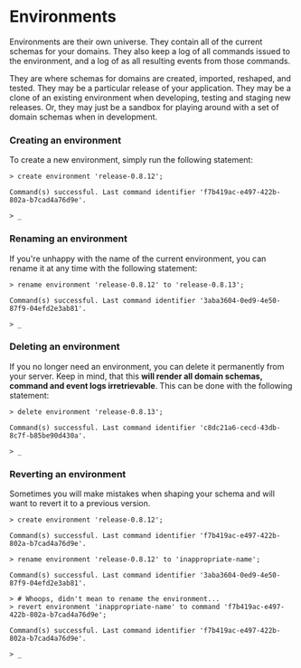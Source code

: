 # Environments

Environments are their own universe. They contain all of the current schemas for your domains. They also keep a log of all commands issued to the environment, and a log of as all resulting events from those commands.

They are where schemas for domains are created, imported, reshaped, and tested. They may be a particular release of your application. They may be a clone of an existing environment when developing, testing and staging new releases. Or, they may just be a sandbox for playing around with a set of domain schemas when in development.

### Creating an environment

To create a new environment, simply run the following statement:

	> create environment 'release-0.8.12';

	Command(s) successful. Last command identifier 'f7b419ac-e497-422b-802a-b7cad4a76d9e'.

	> _

### Renaming an environment

If you're unhappy with the name of the current environment, you can rename it at any time with the following statement:

	> rename environment 'release-0.8.12' to 'release-0.8.13';

	Command(s) successful. Last command identifier '3aba3604-0ed9-4e50-87f9-04efd2e3ab81'.

	> _


### Deleting an environment

If you no longer need an environment, you can delete it permanently from your server. Keep in mind, that this **will render all domain schemas, command and event logs irretrievable**. This can be done with the following statement:

	> delete environment 'release-0.8.13';

	Command(s) successful. Last command identifier 'c8dc21a6-cecd-43db-8c7f-b85be90d430a'.

	> _

### Reverting an environment

Sometimes you will make mistakes when shaping your schema and will want to revert it to a previous version.

	> create environment 'release-0.8.12';

	Command(s) successful. Last command identifier 'f7b419ac-e497-422b-802a-b7cad4a76d9e'.

	> rename environment 'release-0.8.12' to 'inappropriate-name';

	Command(s) successful. Last command identifier '3aba3604-0ed9-4e50-87f9-04efd2e3ab81'.

	> # Whoops, didn't mean to rename the environment...
	> revert environment 'inappropriate-name' to command 'f7b419ac-e497-422b-802a-b7cad4a76d9e';

	Command(s) successful. Last command identifier 'f7b419ac-e497-422b-802a-b7cad4a76d9e'.

	> _



